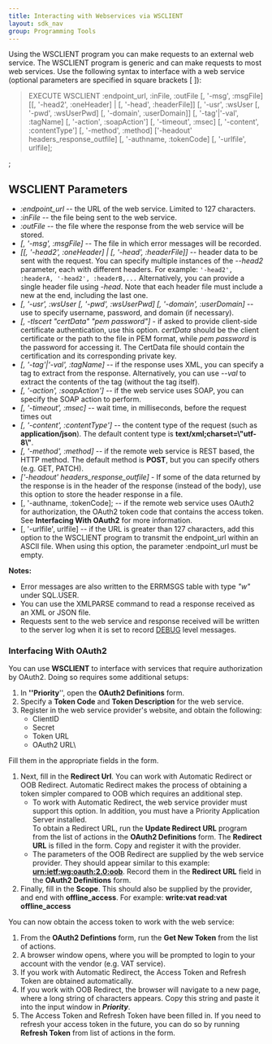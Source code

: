 ```yaml
---
title: Interacting with Webservices via WSCLIENT
layout: sdk_nav
group: Programming Tools
---
```


Using the WSCLIENT program you can make requests to an external web
service. The WSCLIENT program is generic and can make requests to most
web services. Use the following syntax to interface with a web service
(optional parameters are specified in square brackets \[ \]):

> EXECUTE WSCLIENT :endpoint_url, :inFile, :outFile \[, \'-msg\',
> :msgFile\] \[\[, \'-head2\', :oneHeader\] \| \[, \'-head\',
> :headerFile\]\] \[, \'-usr\', :wsUser \[, \'-pwd\', :wsUserPwd\] \[,
> \'-domain\', :userDomain\]\] \[, \'-tag\'\|\'-val\', :tagName\] \[,
> \'-action\', :soapAction\'\] \[, \'-timeout\', :msec\] \[,
> \'-content\', :contentType\'\] \[, \'-method\', :method\] ['-headout' headers_response_outfile] \[,
> \'-authname, :tokenCode\] \[, \'-urlfile\', urlfile\];
>
;

## WSCLIENT Parameters 

-   *:endpoint_url* -- the URL of the web service. Limited to 127
    characters.
-   *:inFile* -- the file being sent to the web service.
-   *:outFile* -- the file where the response from the web service will
    be stored.
-   *\[, \'-msg\', :msgFile\]* -- The file in which error messages will
    be recorded.
-   *\[\[, \'-head2\', :oneHeader\] \| \[, \'-head\', :headerFile\]\]*
    -- header data to be sent with the request. You can specify multiple
    instances of the *--head2* parameter, each with different headers.
    For example: `'-head2', :headerA, '-head2', :headerB,...`
    Alternatively, you can provide a single header file using *-head*.
    Note that each header file must include a new at the end, including
    the last one.
-   *\[, \'-usr\', :wsUser \[, \'-pwd\', :wsUserPwd\] \[, \'-domain\',
    :userDomain\]* -- use to specify username, password, and domain (if
    necessary).
-   *\[, -tlscert \"certData\" \"pem password\"\]* - if asked to provide
    client-side certificate authentication, use this option. *certData*
    should be the client certificate or the path to the file in PEM
    format, while *pem password* is the password for accessing it. The
    CertData file should contain the certification and its corresponding
    private key.
-   *\[, \'-tag\'\|\'-val\', :tagName\]* -- if the response uses XML,
    you can specify a tag to extract from the response. Alternatively,
    you can use *--val* to extract the contents of the tag (without the
    tag itself).
-   *\[, \'-action\', :soapAction\'\]* -- if the web service uses SOAP,
    you can specify the SOAP action to perform.
-   *\[, \'-timeout\', :msec\]* -- wait time, in milliseconds, before
    the request times out
-   *\[, \'-content\', :contentType\'\]* -- the content type of the
    request (such as **application/json**). The default content type is
    **text/xml;charset=\\\"utf-8\\\"**.
-   *\[, \'-method\', :method\]* -- if the remote web service is REST
    based, the HTTP method. The default method is **POST**, but you can
    specify others (e.g. GET, PATCH).
-   *['-headout' headers_response_outfile]* - If some of the data returned by the response is in the header of the response (instead of the body), use this option to store the header response in a file.
-   \[, \'-authname, :tokenCode\]; -- if the remote web service uses
    OAuth2 for authorization, the OAuth2 token code that contains the
    access token. See **Interfacing With OAuth2** for more information.
-   \[, \'-urlfile\', urlfile\] -- if the URL is greater than 127
    characters, add this option to the WSCLIENT program to transmit the
    endpoint_url within an ASCII file. When using this option, the
    parameter :endpoint_url must be empty.

**Notes:**

-   Error messages are also written to the ERRMSGS table with type
    *\"w\"* under SQL.USER.
-   You can use the XMLPARSE command to read a response received as an
    XML or JSON file.
-   Requests sent to the web service and response received will be
    written to the server log when it is set to record
    [DEBUG](Debug-Tools#Logging ) level messages.

### Interfacing With OAuth2 

You can use **WSCLIENT** to interface with services that require
authorization by OAuth2. Doing so requires some additional setups:

1.  In **\'\'Priority**\'\', open the **OAuth2 Definitions** form.
2.  Specify a **Token Code** and **Token Description** for the web
    service.
3.  Register in the web service provider\'s website, and obtain the
    following:
    -   ClientID
    -   Secret
    -   Token URL
    -   OAuth2 URL\

Fill them in the appropriate fields in the form.

1.  Next, fill in the **Redirect Url**. You can work with Automatic
    Redirect or OOB Redirect. Automatic Redirect makes the process of
    obtaining a token simpler compared to OOB which requires an
    additional step.
    -   To work with Automatic Redirect, the web service provider must
        support this option. In addition, you must have a Priority
        Application Server installed.\
        To obtain a Redirect URL, run the **Update Redirect URL**
        program from the list of actions in the **OAuth2 Definitions**
        form. The **Redirect URL** is filled in the form. Copy and
        register it with the provider.
    -   The parameters of the OOB Redirect are supplied by the web
        service provider. They should appear similar to this example:
        **<urn:ietf:wg:oauth:2.0:oob>**. Record them in the **Redirect
        URL** field in the **OAuth2 Definitions** form.
2.  Finally, fill in the **Scope**. This should also be supplied by the
    provider, and end with **offline_access**. For example: **write:vat
    read:vat offline_access**

You can now obtain the access token to work with the web service:

1.  From the **OAuth2 Defintions** form, run the **Get New Token** from
    the list of actions.
2.  A browser window opens, where you will be prompted to login to your
    account with the vendor (e.g. VAT service).
3.  If you work with Automatic Redirect, the Access Token and Refresh
    Token are obtained automatically.
4.  If you work with OOB Redirect, the browser will navigate to a new
    page, where a long string of characters appears. Copy this string
    and paste it into the input window in ***Priority***.
5.  The Access Token and Refresh Token have been filled in. If you need
    to refresh your access token in the future, you can do so by running
    **Refresh Token** from list of actions in the form.
